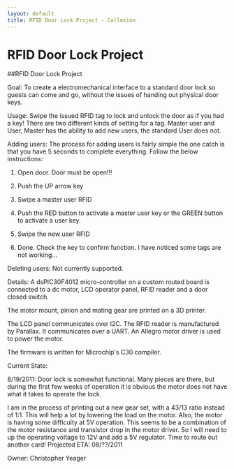 ```yaml
---
layout: default
title: RFID Door Lock Project - Collexion
---
```


# RFID Door Lock Project

##RFID Door Lock Project


Goal:
To create a electromechanical interface to a standard door lock so guests can come and go, without the issues of handing out physical door keys.

Usage:
Swipe the issued RFID tag to lock and unlock the door as if you had a key!
There are two different kinds of setting for a tag.  Master user and User, Master has the ability to add new users, the standard User does not.

Adding users:
The process for adding users is fairly simple the one catch is that you have 5 seconds to complete everything.  Follow the below instructions:

1) Open door.  Door must be open!!!

2) Push the UP arrow key

3) Swipe a master user RFID

4) Push the RED button to activate a master user key or the GREEN button to activate a user key.

5) Swipe the new user RFID

6) Done.  Check the key to confirm function.  I have noticed some tags are not working...

Deleting users:
Not currently supported.

Details:
A dsPIC30F4012 micro-controller on a custom routed board is connected to a dc motor, LCD operator panel, RFID reader and a door closed switch.

The motor mount, pinion and mating gear are printed on a 3D printer.

The LCD panel communicates over I2C.
The RFID reader is manufactured by Parallax.  It communicates over a UART.
An Allegro motor driver is used to power the motor.

The firmware is written for Microchip's C30 compiler.

Current State:

8/19/2011:
Door lock is somewhat functional.  Many pieces are there, but during the first few weeks of operation it is obvious the motor does not have what it takes to operate the lock.

I am in the process of printing out a new gear set, with a 43/13 ratio instead of 1:1.  This will help a lot by lowering the load on the motor.  Also, the motor is having some difficulty at 5V operation.  This seems to be a combination of the motor resistance and transistor drop in the motor driver.  So I will need to up the operating voltage to 12V and add a 5V regulator.  Time to route out another card!  Projected ETA: 08/??/2011

Owner: Christopher Yeager
